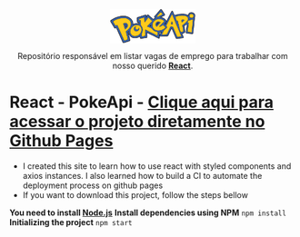 <p align="center">
    <img width="150px" src="https://raw.githubusercontent.com/PokeAPI/media/master/logo/pokeapi_256.png" align="center" alt="PokeApi Logo" />
    <p align="center">
        Repositório responsável em listar vagas de emprego para trabalhar com nosso querido <a href="https://reactjs.org/"><b>React</b></a>.
    </p>
</p>

# React - PokeApi - <a href="https://hoyci.github.io/pokemonReact/">Clique aqui para acessar o projeto diretamente no Github Pages</a>

- I created this site to learn how to use react with styled components and axios instances. I also learned how to build a CI to automate the deployment process on github pages
- If you want to download this project, follow the steps bellow

**You need to install [Node.js](https://nodejs.org/en/download/)**
**Install dependencies using NPM**
```npm install```
**Initializing the project**
```npm start```
